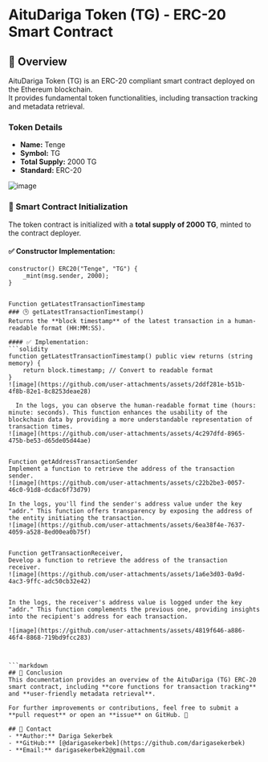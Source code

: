 # AituDariga Token (TG) - ERC-20 Smart Contract
## 🔹 Overview  
AituDariga Token (TG) is an ERC-20 compliant smart contract deployed on the Ethereum blockchain.  
It provides fundamental token functionalities, including transaction tracking and metadata retrieval.  

### Token Details  
- **Name:** Tenge  
- **Symbol:** TG  
- **Total Supply:** 2000 TG  
- **Standard:** ERC-20  

![image](https://github.com/darigasekerbek/Blockhain-1/assets/129574982/ae0f529c-6153-4f83-8378-7366a44e5d93)<br>
### 🔹 Smart Contract Initialization  
The token contract is initialized with a **total supply of 2000 TG**, minted to the contract deployer.  
#### ✅ Constructor Implementation:  
```solidity
constructor() ERC20("Tenge", "TG") {
    _mint(msg.sender, 2000);
}


Function getLatestTransactionTimestamp  
### 🕒 getLatestTransactionTimestamp()  
Returns the **block timestamp** of the latest transaction in a human-readable format (HH:MM:SS).  

#### ✅ Implementation:
```solidity
function getLatestTransactionTimestamp() public view returns (string memory) {
    return block.timestamp; // Convert to readable format
}
![image](https://github.com/user-attachments/assets/2ddf281e-b51b-4f8b-82e1-8c8253deae28)

  In the logs, you can observe the human-readable format time (hours: minute: seconds). This function enhances the usability of the blockchain data by providing a more understandable representation of transaction times.
![image](https://github.com/user-attachments/assets/4c297dfd-8965-475b-be53-d65de05d44ae)


Function getAddressTransactionSender
Implement a function to retrieve the address of the transaction sender.
![image](https://github.com/user-attachments/assets/c22b2be3-0057-46c0-91d8-dcdac6f73d79)

In the logs, you'll find the sender's address value under the key "addr." This function offers transparency by exposing the address of the entity initiating the transaction.  
![image](https://github.com/user-attachments/assets/6ea38f4e-7637-4059-a528-8ed00ea0b75f)


Function getTransactionReceiver, 
Develop a function to retrieve the address of the transaction receiver.
![image](https://github.com/user-attachments/assets/1a6e3d03-0a9d-4ac3-9ffc-adc50cb32e42)


In the logs, the receiver's address value is logged under the key "addr." This function complements the previous one, providing insights into the recipient's address for each transaction.

![image](https://github.com/user-attachments/assets/4819f646-a886-46f4-8868-719bd9fcc283)



```markdown
## 📜 Conclusion  
This documentation provides an overview of the AituDariga (TG) ERC-20 smart contract, including **core functions for transaction tracking** and **user-friendly metadata retrieval**.  

For further improvements or contributions, feel free to submit a **pull request** or open an **issue** on GitHub. 🚀  

## 📧 Contact  
- **Author:** Dariga Sekerbek  
- **GitHub:** [@darigasekerbek](https://github.com/darigasekerbek)  
- **Email:** darigasekerbek2@gmail.com


